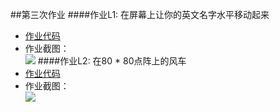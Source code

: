 ##第三次作业
####作业L1: 在屏幕上让你的英文名字水平移动起来
* [作业代码](https://github.com/kolir/compuational_physics_N2014301020137/blob/master/File_1/Homework_03.py)  
* 作业截图：<br>
![](https://ooo.0o0.ooo/2016/09/25/57e8062bf1812.gif)
####作业L2: 在80 * 80点阵上的风车  
* [作业代码](https://github.com/kolir/compuational_physics_N2014301020137/blob/master/File_1/Homework_03_1.py)  
* 作业截图：<br>
![](https://ooo.0o0.ooo/2016/09/25/57e83bd99a1e0.gif)
